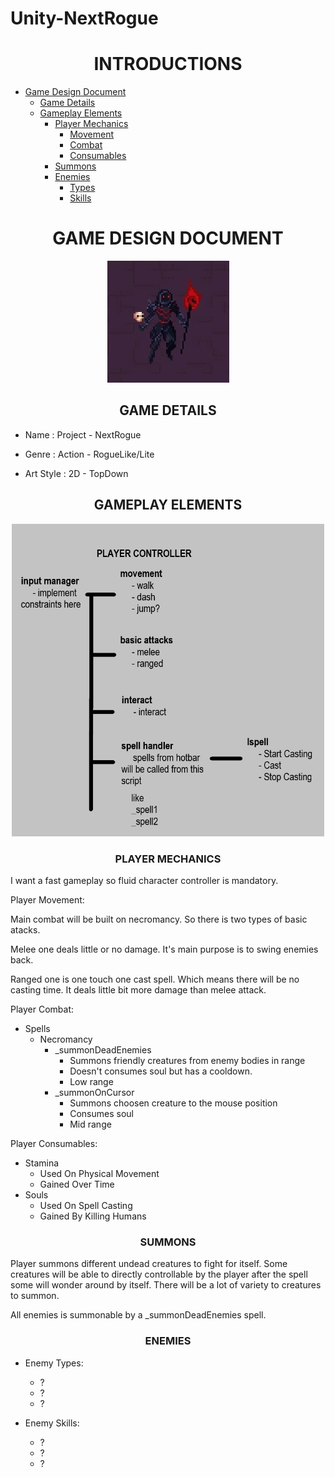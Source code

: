 # Unity-NextRogue

<h1 align = "center"> INTRODUCTIONS </h1>

- [Game Design Document](#gamedesignDoc)
    - [Game Details](#gameDetails)
    - [Gameplay Elements](#gameplayElements)
      - [Player Mechanics](#playermechanics)
          - [Movement](#playerMovement)
          - [Combat](#playerCombat)
          - [Consumables](#playerConsumables)
      - [Summons](#summons)
      - [Enemies](#enemies)
         - [Types](#enemyTypes)
         - [Skills](#enemySkills)


<h1 align = "center" id = "gamedesignDoc"> GAME DESIGN DOCUMENT </h1>

<p align = "center"><img src="img/necromancer1.jpg" alt="Necromancer1"><p>

<h2 align = "center" id = "gameDetails"> GAME DETAILS </h2>

- <p> Name :        Project - NextRogue</p>
- <p> Genre :       Action - RogueLike/Lite</p>
- <p> Art Style :   2D - TopDown</p>
  
<h2 align = "center" id = "gameplayElements"> GAMEPLAY ELEMENTS </h2>

<p align = "center">
<img src="img/Player%20Controller.png" width="500" height="500"  alt="PlayerMechanics">
<p>

<h3 align = "center" id = "playermechanics" >PLAYER MECHANICS</h3>

I want a fast gameplay so fluid character controller is mandatory. 

<p id = "playerMovement" >Player Movement:</p>

Main combat will be built on necromancy. So there is two types of basic atacks. 

Melee one deals little or no damage. It's main purpose is to swing enemies back.

Ranged one is one touch one cast spell. Which means there will be no casting time.
It deals little bit more damage than melee attack.

<p id = "playerCombat" >Player Combat:</p>

  - Spells
    - Necromancy 
      - _summonDeadEnemies
        - Summons friendly creatures from enemy bodies in range
        - Doesn't consumes soul but has a cooldown.
        - Low range
      - _summonOnCursor
        - Summons choosen creature to the mouse position
        - Consumes soul
        - Mid range

<p id = "playerConsumables" >Player Consumables:</p>

  - Stamina
    - Used On Physical Movement
    - Gained Over Time
  - Souls 
    - Used On Spell Casting
    - Gained By Killing Humans

<h3 align = "center" id = "summons"> SUMMONS</h3>

Player summons different undead creatures to fight for itself. Some creatures will be able to directly controllable by the player after the spell some will wonder around by itself. There will be a lot of variety to creatures to summon.

All enemies is summonable by a _summonDeadEnemies spell.

<h3 align = "center" id = "enemies" >ENEMIES</h3>

- <p id = "enemyTypes" >Enemy Types:</p>
    
    - ?
    - ?
    - ?

 - <p id = "enemySkills" >Enemy Skills:</p>

    - ?
    - ?
    - ?
  
